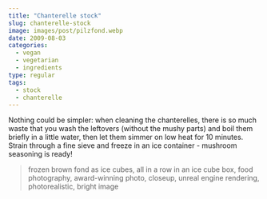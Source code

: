 ```yaml
---
title: "Chanterelle stock"
slug: chanterelle-stock
image: images/post/pilzfond.webp
date: 2009-08-03
categories: 
  - vegan
  - vegetarian
  - ingredients
type: regular
tags: 
  - stock
  - chanterelle
---
```


Nothing could be simpler: when cleaning the chanterelles, there is so much waste that you wash the leftovers (without the mushy parts) and boil them briefly in a little water, then let them simmer on low heat for 10 minutes. Strain through a fine sieve and freeze in an ice container - mushroom seasoning is ready!

> frozen brown fond as ice cubes, all in a row in an ice cube box, food photography, award-winning photo, closeup, unreal engine rendering, photorealistic, bright image